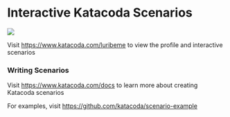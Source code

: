 # Interactive Katacoda Scenarios

[![](http://shields.katacoda.com/katacoda/luribeme/count.svg)](https://www.katacoda.com/luribeme "Get your profile on Katacoda.com")

Visit https://www.katacoda.com/luribeme to view the profile and interactive scenarios

### Writing Scenarios
Visit https://www.katacoda.com/docs to learn more about creating Katacoda scenarios

For examples, visit https://github.com/katacoda/scenario-example
